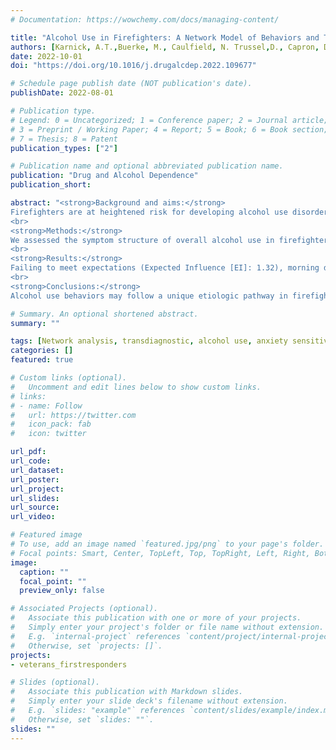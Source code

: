 ```yaml
---
# Documentation: https://wowchemy.com/docs/managing-content/

title: "Alcohol Use in Firefighters: A Network Model of Behaviors and Transdiagnostic Risk"
authors: [Karnick, A.T.,Buerke, M., Caulfield, N. Trussel,D., Capron, D.W.]
date: 2022-10-01
doi: "https://doi.org/10.1016/j.drugalcdep.2022.109677"

# Schedule page publish date (NOT publication's date).
publishDate: 2022-08-01

# Publication type.
# Legend: 0 = Uncategorized; 1 = Conference paper; 2 = Journal article;
# 3 = Preprint / Working Paper; 4 = Report; 5 = Book; 6 = Book section;
# 7 = Thesis; 8 = Patent
publication_types: ["2"]

# Publication name and optional abbreviated publication name.
publication: "Drug and Alcohol Dependence"
publication_short:

abstract: "<strong>Background and aims:</strong>
Firefighters are at heightened risk for developing alcohol use disorder (AUD), possibly due to chronic stress and exposure to potentially traumatic events. Daily trauma experiences and transdiagnostic risk factors (i.e., anxiety sensitivity and distress intolerance) are related to posttraumatic stress and depressive symptoms, as well as alcohol use severity and alcohol as a coping strategy. Although alcohol use has been identified as a key target for addressing mental health in firefighters, prior research has not fully integrated transdiagnostic vulnerabilities, internalizing symptoms, posttraumatic stress symptoms, alcohol coping, and overall alcohol use into a dynamic network model.
<br>
<strong>Methods:</strong>
We assessed the symptom structure of overall alcohol use in firefighters with a likely AUD and transdiagnostic risk factors in all firefighters using network analysis.
<br>
<strong>Results:</strong>
Failing to meet expectations (Expected Influence [EI]: 1.32), morning dependence (EI: 1.07), and guilt about drinking (EI: 1.10) were most central to the network model developed for firefighters with a likely AUD. In a transdiagnostic model of use in firefighters overall, anxiety sensitivity cognitive concerns (EI: 1.48) and negative alterations to cognitions and mood related to trauma (EI: 1.87) had the highest influence on the network. Notable correlations were also identified between trauma arousal and overall alcohol use, between depression and alcohol coping motives, and between trauma avoidance and alcohol coping motives.
<br>
<strong>Conclusions:</strong>
Alcohol use behaviors may follow a unique etiologic pathway in firefighters and intervention strategies should target factors found to be more central to symptom networks."

# Summary. An optional shortened abstract.
summary: ""

tags: [Network analysis, transdiagnostic, alcohol use, anxiety sensitivity, firefighters]
categories: []
featured: true

# Custom links (optional).
#   Uncomment and edit lines below to show custom links.
# links:
# - name: Follow
#   url: https://twitter.com
#   icon_pack: fab
#   icon: twitter

url_pdf: 
url_code:
url_dataset:
url_poster:
url_project:
url_slides:
url_source:
url_video:

# Featured image
# To use, add an image named `featured.jpg/png` to your page's folder. 
# Focal points: Smart, Center, TopLeft, Top, TopRight, Left, Right, BottomLeft, Bottom, BottomRight.
image:
  caption: ""
  focal_point: ""
  preview_only: false

# Associated Projects (optional).
#   Associate this publication with one or more of your projects.
#   Simply enter your project's folder or file name without extension.
#   E.g. `internal-project` references `content/project/internal-project/index.md`.
#   Otherwise, set `projects: []`.
projects:
- veterans_firstresponders

# Slides (optional).
#   Associate this publication with Markdown slides.
#   Simply enter your slide deck's filename without extension.
#   E.g. `slides: "example"` references `content/slides/example/index.md`.
#   Otherwise, set `slides: ""`.
slides: ""
---
```

